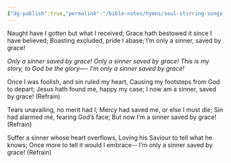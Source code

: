 ```yaml
---
{"dg-publish":true,"permalink":"/bible-notes/hymns/soul-stirring-songs-and-hymns/only-a-sinner/","title":"Only a Sinner","created":"","updated":""}
---
```



Naught have I gotten but what I received;
Grace hath bestowed it since I have believed;
Boasting excluded, pride I abase;
I’m only a sinner, saved by grace!

*Only a sinner saved by grace!
Only a sinner saved by grace!
This is my story, to God be the glory—-
I’m only a sinner saved by grace!*

Once I was foolish, and sin ruled my heart,
Causing my footsteps from God to depart;
Jesus hath found me, happy my case;
I now am a sinner, saved by grace! (Refrain)

Tears unavailing, no merit had I;
Mercy had saved me, or else I must die;
Sin had alarmed me, fearing God’s face;
But now I’m a sinner saved by grace! (Refrain)

Suffer a sinner whose heart overflows,
Loving his Saviour to tell what he knows;
Once more to tell it would I embrace--
I’m only a sinner saved by grace! (Refrain)